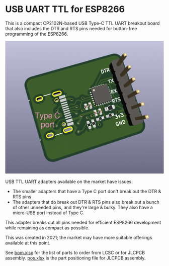 # USB UART TTL for ESP8266

This is a compact CP2102N-based USB Type-C TTL UART breakout board that also includes the DTR and RTS pins needed for button-free programming of the ESP8266.

![image of board](./image.png)

USB TTL UART adapters available on the market have issues:
- The smaller adapters that have a Type C port don't break out the DTR & RTS pins
- The adapters that do break out DTR & RTS pins also break out a bunch of other unneeded pins, and they're large & bulky. They also have a micro-USB port instead of Type C.

This adapter breaks out all pins needed for efficient ESP8266 development while remaining as compact as possible.

This was created in 2021; the market may have more suitable offerings available at this point.

See [bom.xlsx](bom.xlsx) for the list of parts to order from LCSC or for JLCPCB assembly. [pos.xlsx](pos.xlsx) is the part positioning file for JLCPCB assembly.

